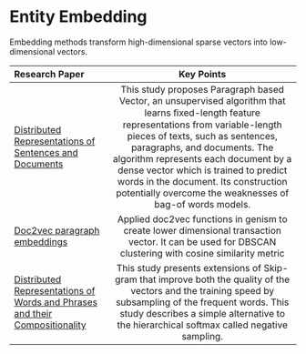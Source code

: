 # Entity Embedding
Embedding methods transform high-dimensional sparse vectors into low-dimensional vectors. 

|    Research Paper    |  Key Points  |
|  :---------  | :------:  |
|  [Distributed Representations of Sentences and Documents](https://arxiv.org/pdf/1405.4053v2.pdf)  |This study proposes Paragraph based Vector, an unsupervised algorithm that learns ﬁxed-length feature representations from variable-length pieces of texts, such as sentences, paragraphs, and documents. The algorithm represents each document by a dense vector which is trained to predict words in the document. Its construction potentially overcome the weaknesses of bag-of words models. | 
|  [Doc2vec paragraph embeddings](https://radimrehurek.com/gensim/models/doc2vec.html)  | Applied doc2vec functions in genism to create lower dimensional transaction vector. It can be used for DBSCAN clustering with cosine similarity metric|
|  [Distributed Representations of Words and Phrases and their Compositionality](https://papers.nips.cc/paper/5021-distributed-representations-of-words-and-phrases-and-their-compositionality.pdf)  | This study presents extensions of Skip-gram that improve both the quality of the vectors and the training speed by subsampling of the frequent words. This study describes a simple alternative to the hierarchical softmax called negative sampling.|
